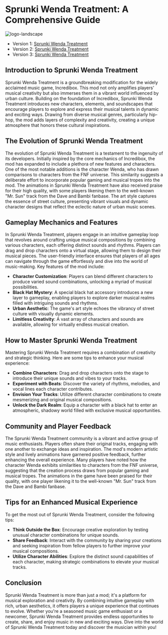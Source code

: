# Sprunki Wenda Treatment: A Comprehensive Guide

![logo-landscape](https://github.com/user-attachments/assets/44bcd83e-1c0c-449c-8bec-dc2f3d5b4ea5)

- Version 1: [Sprunki Wenda Treatment](https://sprunki-incredibox.org/game/sprunki-wenda-treatment)
- Version 2: [Sprunki Wenda Treatment](https://sprunki.la/game/sprunki-wenda-treatment)
- Version 3: [Sprunki Wenda Treatment](https://scrunkly.org/game/sprunki-wenda-treatment)


## Introduction to Sprunki Wenda Treatment
Sprunki Wenda Treatment is a groundbreaking modification for the widely acclaimed music game, Incredibox. This mod not only amplifies players' musical creativity but also immerses them in a vibrant world influenced by urban culture. Building on the foundation of Incredibox, Sprunki Wenda Treatment introduces new characters, elements, and soundscapes that encourage players to explore and express their musical talents in dynamic and exciting ways. Drawing from diverse musical genres, particularly hip-hop, the mod adds layers of complexity and creativity, creating a unique atmosphere that honors these cultural inspirations.

## The Evolution of Sprunki Wenda Treatment
The evolution of Sprunki Wenda Treatment is a testament to the ingenuity of its developers. Initially inspired by the core mechanics of Incredibox, the mod has expanded to include a plethora of new features and characters. One of the most notable additions is the character Wenda, who has drawn comparisons to characters from the FNF universe. This similarity suggests a deliberate effort to incorporate popular gaming and musical tropes into the mod. The animations in Sprunki Wenda Treatment have also received praise for their high quality, with some players likening them to the well-known "Mr. Sun" track from the Dave and Bambi fanbase. The art style captures the essence of street culture, presenting vibrant visuals and dynamic character designs that reflect the eclectic nature of urban music scenes.

## Gameplay Mechanics and Features
In Sprunki Wenda Treatment, players engage in an intuitive gameplay loop that revolves around crafting unique musical compositions by combining various characters, each offering distinct sounds and rhythms. Players can drag and drop characters onto a virtual stage, allowing them to design their musical pieces. The user-friendly interface ensures that players of all ages can navigate through the game effortlessly and dive into the world of music-making. Key features of the mod include:

- **Character Customization**: Players can blend different characters to produce varied sound combinations, unlocking a myriad of musical possibilities.
- **Black Hat Mystery**: A special black hat accessory introduces a new layer to gameplay, enabling players to explore darker musical realms filled with intriguing sounds and rhythms.
- **Urban Aesthetic**: The game's art style echoes the vibrancy of street culture with visually dynamic elements.
- **Limitless Creativity**: A vast array of characters and sounds are available, allowing for virtually endless musical creation.

## How to Master Sprunki Wenda Treatment
Mastering Sprunki Wenda Treatment requires a combination of creativity and strategic thinking. Here are some tips to enhance your musical experience:

- **Combine Characters**: Drag and drop characters onto the stage to introduce their unique sounds and vibes to your tracks.
- **Experiment with Beats**: Discover the variety of rhythms, melodies, and vocal lines each character contributes.
- **Envision Your Tracks**: Utilize different character combinations to create mesmerizing and original musical compositions.
- **Unlock the Dark Realm**: Equip a character with a black hat to enter an atmospheric, shadowy world filled with exclusive musical opportunities.

## Community and Player Feedback
The Sprunki Wenda Treatment community is a vibrant and active group of music enthusiasts. Players often share their original tracks, engaging with one another to exchange ideas and inspiration. The mod's modern artistic style and lively animations have garnered positive feedback, further enhancing the overall experience. Many players have noted how the character Wenda exhibits similarities to characters from the FNF universe, suggesting that the creation process draws from popular gaming and musical tropes. The animations in the game have been praised for their quality, with one player likening it to the well-known "Mr. Sun" track from the Dave and Bambi fanbase.

## Tips for an Enhanced Musical Experience
To get the most out of Sprunki Wenda Treatment, consider the following tips:

- **Think Outside the Box**: Encourage creative exploration by testing unusual character combinations for unique sounds.
- **Share Feedback**: Interact with the community by sharing your creations and seeking inspiration from fellow players to further improve your musical compositions.
- **Utilize Character Abilities**: Explore the distinct sound capabilities of each character, making strategic combinations to elevate your musical tracks.

## Conclusion
Sprunki Wenda Treatment is more than just a mod; it's a platform for musical exploration and creativity. By combining intuitive gameplay with rich, urban aesthetics, it offers players a unique experience that continues to evolve. Whether you're a seasoned music game enthusiast or a newcomer, Sprunki Wenda Treatment provides endless opportunities to create, share, and enjoy music in new and exciting ways. Dive into the world of Sprunki Wenda Treatment today and discover the musician within you!
